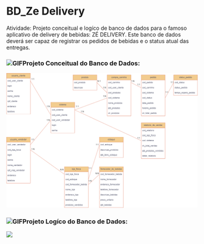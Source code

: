 # BD_Ze Delivery
Atividade: Projeto conceitual e logíco de banco de dados para o famoso aplicativo de delivery de bebidas: ZÉ DELIVERY. Este banco de dados deverá ser capaz de registrar os pedidos de bebidas e o status atual das entregas.

### <img height="20" alt="GIF" src="https://github.com/joaopauloaramuni/joaopauloaramuni/blob/main/img/soulgem.gif?raw=true"/>Projeto Conceitual do Banco de Dados:
<img src="https://github.com/DCLaass/BD_zedelivery/blob/main/zedelivery.drawio.png "/>


### <img height="20" alt="GIF" src="https://github.com/joaopauloaramuni/joaopauloaramuni/blob/main/img/soulgem.gif?raw=true"/>Projeto Logíco do Banco de Dados:
<img src="https://github.com/DCLaass/BD_Atividades/ZeDelivery/zedelivery (1).drawio.png "/>
